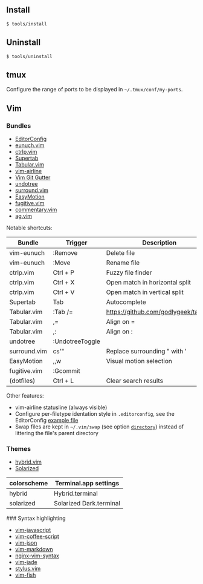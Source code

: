 ## Install

    $ tools/install

## Uninstall

    $ tools/uninstall

## tmux

Configure the range of ports to be displayed in `~/.tmux/conf/my-ports`.

## Vim

### Bundles

* [EditorConfig](https://github.com/editorconfig/editorconfig-vim)
* [eunuch.vim](https://github.com/tpope/vim-eunuch)
* [ctrlp.vim](https://github.com/kien/ctrlp.vim)
* [Supertab](https://github.com/ervandew/supertab)
* [Tabular.vim](https://github.com/godlygeek/tabular)
* [vim-airline](https://github.com/bling/vim-airline)
* [Vim Git Gutter](https://github.com/airblade/vim-gitgutter)
* [undotree](https://github.com/mbbill/undotree)
* [surround.vim](https://github.com/tpope/vim-surround)
* [EasyMotion](https://github.com/Lokaltog/vim-easymotion)
* [fugitive.vim](https://github.com/tpope/vim-fugitive)
* [commentary.vim](https://github.com/tpope/vim-commentary)
* [ag.vim](https://github.com/rking/ag.vim)

Notable shortcuts:

Bundle       | Trigger         | Description
------------ | -------------   | -----------
vim-eunuch   | :Remove         | Delete file
vim-eunuch   | :Move           | Rename file
ctrlp.vim    | Ctrl + P        | Fuzzy file finder
ctrlp.vim    | Ctrl + X        | Open match in horizontal split
ctrlp.vim    | Ctrl + V        | Open match in vertical split
Supertab     | Tab             | Autocomplete
Tabular.vim  | :Tab /=         | https://github.com/godlygeek/tabular
Tabular.vim  | ,=              | Align on =
Tabular.vim  | ,:              | Align on :
undotree     | :UndotreeToggle |
surround.vim | cs'"            | Replace surrounding " with '
EasyMotion   | ,,w             | Visual motion selection
fugitive.vim | :Gcommit        |
(dotfiles)   | Ctrl + L        | Clear search results

Other features:

* vim-airline statusline (always visible)
* Configure per-filetype identation style in `.editorconfig`, see the EditorConfig [example file](http://editorconfig.org/#example-file)
* Swap files are kept in `~/.vim/swap` (see option [`directory`](http://vimdoc.sourceforge.net/htmldoc/options.html#%27directory%27)) instead of littering the file's parent directory

### Themes

* [hybrid.vim](https://github.com/w0ng/vim-hybrid)
* [Solarized](https://github.com/altercation/vim-colors-solarized)

colorscheme | Terminal.app settings
----------- | ---------------------
hybrid      | Hybrid.terminal
solarized   | Solarized Dark.terminal

### Syntax highlighting

* [vim-javascript](https://github.com/pangloss/vim-javascript)
* [vim-coffee-script](https://github.com/kchmck/vim-coffee-script)
* [vim-json](https://github.com/elzr/vim-json)
* [vim-markdown](https://github.com/plasticboy/vim-markdown)
* [nginx-vim-syntax](https://github.com/evanmiller/nginx-vim-syntax)
* [vim-jade](https://github.com/digitaltoad/vim-jade)
* [stylus.vim](https://github.com/wavded/vim-stylus)
* [vim-fish](https://github.com/dag/vim-fish)
